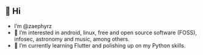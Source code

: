 👋 Hi
---

- I’m @zaephyrz
- 👀 I’m interested in android, linux, free and open source software (FOSS), infosec, astronomy and music, among others.
- 🌱 I’m currently learning Flutter and polishing up on my Python skills.

<!---
zaephyr-sh/zaephyr-sh is a ✨ special ✨ repository because its `README.md` (this file) appears on your GitHub profile.
You can click the Preview link to take a look at your changes.
--->
